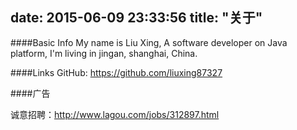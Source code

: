 date: 2015-06-09 23:33:56
title: "关于"
---
####Basic Info
My name is Liu Xing, A software developer on Java platform, I'm living in jingan, shanghai, China.  

####Links
GitHub: <https://github.com/liuxing87327>

####广告

诚意招聘：http://www.lagou.com/jobs/312897.html